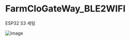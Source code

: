 # FarmCloGateWay_BLE2WIFI
ESP32 S3 세팅

![image](https://github.com/androyoon78/FarmCloGateWay_BLE2WIFI/assets/70673576/316ca4bf-d00b-4edc-8e59-ee56ad945374)
